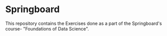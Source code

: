 # Springboard

This repository contains the Exercises done as a part of the Springboard's course- "Foundations of Data Science".

